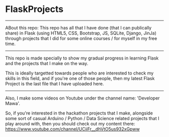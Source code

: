 # FlaskProjects
------------------------------
ABout this repo: This repo has all that I have done (that I can publically share) in Flask (using HTML5, CSS, Bootstrap, JS, SQLite, Django, JinJa) 
through projects that I did for some online courses / for myself in my free time.

------------------------------
This repo is made specially to show my gradual progress in learning Flask and
the projects that I make on the way. 

This is ideally targetted towards people who are interested to check my skills in this field,
and if you're one of those people, then my latest Flask Project is the last file that I have uploaded here.

------------------------------
Also, I make some videos on Youtube under the channel name: 'Developer Mawa'. 

So, if you're interested in the hackathon projects that I make, 
alongside some sort of casual Arduino / Python / Data Science related projects that I play around with,
then you should check out my content there:
https://www.youtube.com/channel/UCiiFr__dhVtO5us932xGpww
